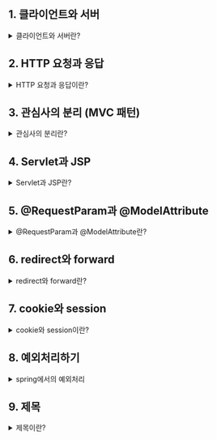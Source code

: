 ## 1. 클라이언트와 서버

<details>
<summary>클라이언트와 서버란?</summary>
<div markdown="1">

<br>
	
- 클라이언트(client) : 서비스를 **요청**하는 애플리케이션(컴퓨터)  
- 서버(server) : 서비스를 **제공**하는 애플리케이션(컴퓨터)

서버의 종류는 여러가지(Email server, File server 등)가 있지만, 우리가 지금 배우려고 하는 것은 웹서버(Web Server)이다.  
한 대의 PC에는 여러가지 서버가 존재한다. 어떤 서버를 사용할지는 포트 번호로 정한다.  
웹서버는 기본적으로 포트번호가 80이고 생략이 가능하다. 톰캣은 기본 포트번호가 8080!  
(즉, 우리는 공부할 때 대부분 톰캣의 기본 포트번호인 8080을 사용하기 때문에 서버를 킨 후 localhost8080 ... 이라고 입력해서 프로젝트를 실행시키는데, 설정파일에서 포트번호를 80으로 바꿔주면 포트번호를 생략할 수 있다! )

**참고 0~1023까지는 이미 예약되어있는 포트번호이다.

#### WAS란?
- Web Application Server로 서버에 프로그램을 설치해 놓고, 클라이언트가 그 프로그램을 사용할 수 있게 해준다.

#### 톰캣의 내부구조
- 클라이언트가 요청을 보내면 서버의 톰캣에서는 미리 만들어진 쓰레드(Thread Pool)를 거쳐 Service로 요청을 보낸다.  
- Service에는 Connector가 들어있는데, 프로토콜 종류에 따라서 처리할 Connector가 정해진다.  
- 그럼 이 Connector는 요청을 다시 엔진(Catalina)한테 전달한다.  
- 엔진 안에는 호스트가 있는데 호스트 안에는 Context가 있다. Context는 웹애플리케이션을 뜻하는데, 당연히 여러개가 있을 수 있다!(스프링 프로젝트 하나가 Context하나)  
- Context안에는 서블릿이 있다. 서블릿이란 작은 서버 프로그램이라고 이해하면 되는데, 이 서블릿까지 요청이 와야 비로소 main메서드의 매개변수에 요청이 전달된다.


**참고1 보통 하나의 톰캣한에 한개의 호스트가 있지만 경우에 따라서 여러개를 둘 수도 있다.(도메인 네임이 다른 호스트를 여러개 둘 수 있다는 뜻)  
**참고2 톰캣안의 서비스 안의 엔진 안의 Host 안의 Context 안의 서블릿

#### 톰캣의 설정파일
- server.xml
: Tomcat의 서버 설정 파일
- web.xml
: Tomcat의 공통설정 파일과 개인 설정 파일 두 개가 있다.

</div>
</details>

## 2. HTTP 요청과 응답

<details>
<summary>HTTP 요청과 응답이란?</summary>
<div markdown="1">

<br>
	
**프로토콜이란?**
- 서로간의 통신을 위한 약속, 규칙. 주고 받을 데이터에 대한 형시을 정의한 것

**HTTP란?**
- 텍스트 기반의 프로토콜이기 때문에 단순하고 읽기가 쉽다. 또한 상태를 유지하지 않는다.(stateless )
- 즉, 클라이언트 정보를 저장하지 않는다는 것인데, 이 부분은 쿠키와 세션으로 해결할 수 있다.
- 확장 가능하다. 커스텀 헤더를 추가할 수 있다.

**HTTP 메시지**
 - 우리가 URL을 보내면 톰캣은 HttpServletRequest객체를 만든다고 했는데, 이 전에 사실 브라우저는 HTTP요청메시지를 만들어서 톰갯에 보낸다.

**HTTP 메서드**
 - get 
   - 서버의 리소스를 가져오기 위해 설계
   - QUERY STRING을 통해	데이터를 전달 (소용량)
   - URL에 데이터 노출되므로 보안에 취약
   - 데이터 공유에 유리
   - ex) 검색엔진에서 검색단어 전송에 이용
  - POST
    - 서버에 데이터를 올리기 위해 설계됨
    - 전송 데이터 크기의 제한이 없음(대용량)
    - 데이터를 요청 메시지의 body에 담아서 전송
    - 보안에 유리, 데이터 공유에는 불리
    - ex) 게시판에 글쓰기, 로그인, 회원가입

</div>
</details>

## 3. 관심사의 분리 (MVC 패턴)

<details>
<summary>관심사의 분리란?</summary>
<div markdown="1">

<br>
	
**MVC** 패턴이란?
- **M**odel : Controller와 View 사이에서 데이터를 전달해 주는 역할을 한다.  
- **V**iew : Controller에서 처리한 데이터를 Model을 통해 전달 받고, 이 데이터를 화면에 출력해주는 역할을 한다.  
- **C**ontroller : 사용자의 요청이 들어오면 사용자가 원하는 데이터를 Model에 담아 보내는 역할을 한다.  

**참고 : Model은 DispatcherServlet이 생성해서 Controller에 넘겨주는데, DispatcherServlet은 뒤에서 자세하게 다룰 예정.

</div>
</details>

## 4. Servlet과 JSP

<details>
<summary>Servlet과 JSP란?</summary>
<div markdown="1">

<br>
	
**0) 간단 정리**
- 역할의 차이일 뿐 기능적인 차이는 없다.(하는 일은 동일)
- Servlet : java코드 안에 html코드
- JSP : html코드 안에 java코드

**1) Servlet**
- Servlet을 발전시킨 것이 spring

|구분|servlet|spring|
|---|---|---|
|Annotation|@WebServlet|@Controller + @RequestMapping|
|Mapping|클래스 단위|메서드 단위, 때문에 하나의 클래스에 여러개의 매핑 가능|
|상속|HttpServlet상속|상속 안받음 (자바는 단일상속이기 때문에 상속을 안받는 것이 좋다. 이런점이 spring에서 개선이 된 것)|
|메서드명|Override된 init(), service(), destroy()등|마음대로|
|매개변수|HttpServletRequest, HttpServletResponse를 무조건 매개변수로 받아야함|필요한 것만 매개변수로 받음|

- 서블릿은 기본적으로 init(), service(), distroy() 이 세개의 메서드를 사용한다.
	- init() : 서블릿 초기화. 서블릿이 생성, 또는 리로딩될 때 단 한 번만 수행됨
	- service() : 호출될 때 마다 반복적으로 수행됨
	- destroy() : 뒷정리 작업. 서블릿이 제거(unload) 될 때 단 한 번만 수행됨

- 즉, 클라이언트가 요청을 보내면 ServletContext가 서블릿 인스턴스의 존재를 확인한다.
일치하는 인스턴스가 있다면 service() 메서드를 호출하고, 없다면 서블릿 클래스를 로딩하고 새로운 서블릿 인스턴스를 생성한다. 이 때 init() 메서드가 호출이 된다. 그 후 요청부터는 인스턴스가 만들어진 상태이기 때문에 service() 메서드만 호출이 되고, 프로그램이 갱신되거나 애플리케이션이 종료가 되서 서블릿이 메모리에서 내려갈 때 destroy() 메서드가 호출이 된다.

**참고 : 서블릿은 기본적으로 singleton패턴이기 때문에 한 개의 인스턴스만 생성이 된다.

**2) JSP**
- jsp파일은 언제, 어떻게 servlet으로 변환이 될까?
	- *.jsp 요청이 들어오면, jspServlet이 서블릿 인스턴스가 있는지 확인한다. 
	- 없으면 이 파일을 서블릿으로 변환하는데, 이 때 *_jsp.java로 변환이 된다.
	- 이렇게 변환된 java파일을 컴파일 하면 *_jsp.class파일이 만들어지고, 인스턴스가 생성된다.
	- 이제 서블릿과 마찬가지로 초기화 메서드 _jspInit()과 실행 메서드 _jspsService()가 호출되며 응답을 준다.
	- 처음에 변환과 컴파일을 해야하기 때문에 시간이 걸린다.(지연된 초기화)

**3) Servlet과 JSP의 차이**
- Servlet
	- java코드 안에 HTML 코드 (하나의 클래스)
	- data processing(Controller)에 좋다.
	- 즉 DB와의 통신, Business Logic 호출, 데이터를 읽고 확인하는 작업 등에 유용하다.
	- Servlet이 수정된 경우 Java 코드를 컴파일(.class 파일 생성)한 후 동적인 페이지를 처리하기 때문에 전체 코드를 업데이트하고 다시 컴파일한 후 재배포하는 작업이 필요하다. (개발 생산성 저하)
- JSP
	- HTML 코드 안에 Java 코드
	- presentation(View)에 좋다.
	- 즉, 요청 결과를 나타내는 HTML 작성하는데 유용하다.
	- JSP가 수정된 경우 재배포할 필요가 없이 WAS가 알아서 처리한다. (쉬운 배포)


**4) 유효범위와 속성**
- Http는 상태정보를 저장하지 않는 stateless라는 특징이 있다.
- 그렇기 때문에 저장소가 필요한데, 접근범위와 생존기간에 따른 4개의 저장소가 있다. 사용 목적에 따라 알맞은 저장소를 사용하면 된다. 저장소는 Map형태로 제공된다.
	- pageContext 저장소 : 해당 jsp페이지 내부에서만 접근가능. 다른 jsp페이지에서는 접근할 수 없다.
		- 지역변수와 기본객체(request, response 등)를 저장
		- EL태그를 쓰려면 꼭 이 저장소에 저장을 해야한다.
	- application 저장소 : Servlet Context전체에서 접근가능. 
		- 이 저장소는 딱 1개 있다.(공통저장소)
	- session 저장소 : 클라이언트마다 가지고 있는 개별 저장소. 모든 페이지에서 접근가능. 
		- 클라이언트가 10000명이면 세션 객체도 10000개가 필요하기때문에 편리하지만 메모리 부담이 크다.
		- 그래서 session엔 최소한의 정보만 저장한다.
	- request : 요청이 처리되는 동안만 존재.
		- 데이터를 다른 페이지로 넘길 때 사용 (forword)

**5) URL패턴**
- @WebServlet으로 서블릿을 URL에 매핑할 때 사용
- 우선순위
	- 1 - 정확히 일치하는 것(exact mapping)
	- 2 - 경로를 와일드카드로 처리(path mapping)
	- 3 - 확장자를 적고, 파일명을 와일드카드로 처리(extension mapping)
	- 4 - 모든 주소와 매핑이 된다(default mapping)

**6) Filter**
- 공통적인 요청(전처리, 후처리)에 사용한다. ex) 로깅, 인코딩 등

</div>
</details>

## 5. @RequestParam과 @ModelAttribute

<details>
<summary>@RequestParam과 @ModelAttribute란?</summary>
<div markdown="1">

<br>
	
**@RequestParam**
- 요청의 파라미터를 연결할 매개변수에 붙이는 어노테이션
- 기본값 : @RequestParam(name="파라미터명", required=false) 생략가능하다.
- @RequestParam만 쓰고 뒤에 옵션을 안붙여주면 (name="파라미터명", required=true)가 생략된 것이다.
- 매개변수의 타입이 String인지, int인지에 따라 생각을 조금 해봐야한다.
	- String
		- equired= false일 때 : 파라미터를 안넘기거나 빈 문자열을 넘겨도 에러 안남. null과 ""를 자동으로 String 타입으로 바꿔주기 때문
		- required=true일 때  : 파라미터를 안넘기면 400에러남. 꼭 넘겨야 하는데, 클라이언트가 안넘긴거라서! 빈 문자열을 넘기면 에러 안남.
	- int
		- required=false일 때 : 파라미터를 안넘기면 500에러난다. 필수입력이 아니라서 안넘긴긴건 클라이언트의 잘못이 아니다. 파라미터를 안넘기면 null이 들어오는데, 이 null을 int 타입으로 바꿀 수 없기 때문에 500에러가 난다.
		- 그러나 빈 문자열을 넘기면 400에러가 난다. 클라이언트가 값을 넘기긴 넘겼는데 잘못 넘겼기 때문에! 역시 빈 문자열""을 int타입으로 바꿀 수 없기 때문에 에러가 나는 것.
		- 때문에 매개변수가 int타입이고,  required가 false일 땐 defaultValue 옵션을 써서 기본값을 넘겨주어야 한다. (ex) defaultValue="1")
		- required=true일 때 : 파라미터를 안넘기거나 빈 문자열로 넘기면 400에러가 난다. 꼭 넘겨야 하는 파라미터인데, 클라이언트가 잘못넘긴 것이므로.

**@ModelAttribute**
- 이 어노테이션이 붙은 대상은 Model의 속성으로 자동 추가를 해준다.
- 컨트롤러 메서드의 매개변수와 반환타입에 어노테이션을 적용할 수 있다.
- 예를 들어 (@ModelAttribute MyDate date, Model m)을 매개변수로 받으면, m.addAttribute("myDate", date)로 모델에 key와 value를 넘기지 않아도 자동으로 추가를 해준다. key는 타입의 앞글자를 소문자로 변환한 후 저장해준다.
- 반환타입 앞에 붙여주면, 그 메서드의 호출 결과를 Model에 저장하여 반환한다. 이 때는 key를 직접 지정해주어야하며, value에는 반환값이 들어간다.
- 그런데 사실 컨트롤러의 매개변수가 참조형일 땐 @ModelAttribute가 생략 가능하다.
- 그래서 위 예시에서 따로 어노테이션을 붙이지 않아도 m.addattribute를 쓰지 않아도 된다.

**WebDataBinder**
- 쿼리스트링으로 받은 문자열 value를 컨트롤러 메서드의 int타입의 매개변수로 받아야 하는 상황이 있다. 이때 중간에서 타입 변환을 해주는 애가 WebDataBinder이다.
- WebDataBinder는 타입을 변환한 후 결과를 BindingResult에 저장한다. 변환 중 에러가 생겨도 그 에러를 BidingResult에 저장한다.
- 타입을 변환한 후에는 데이터를 검증(Validation)한다. 이 때 또 결과나 에러를 BindingResult에 저장한다.
- 그리고 BindingResult에 담긴 값들을 컨트롤러에 넘겨줘서 컨트롤러의  로직에 따라 처리된다.
- BindingResult는 바인딩할 객체의 바로 뒤에 위치해야 한다.

</div>
</details>

## 6. redirect와 forward

<details>
<summary>redirect와 forward란?</summary>
<div markdown="1">

<br>
	
**redirect**
- 브라우저가 다른 URL로 재요청. mapping으로 컨트롤러가 실행되게 하고, 유효성 검사를 통과하지 못하면 redirect로 다른 매핑으로 넘겨준다. 그럼 그 다음 매핑에서 view로 넘겨주겠지???
- 처음 요청이 GET이던 POST이던 redirect는 GET으로 재요청이 된다. 
- 스프링에서는?
	- 클라이언트가 요청을 하면 그 요청을 DispatcherServlet이 받고, 이 요청을 수행할 수 있는 Controller를 호출한다. 거기서 어떠한 이유(유효성 검사를 통과 못한다던가 등)로 redirect를 만나면 view이름 대신에 다른 매핑을 반환한다. Controller가 다른 매핑을 반환하면 DispatcherServlet은 이 반환값에 redirect가 들어있기 때문에 redirectView한테 전달을 한다. 그럼 redirectView는 응답 헤더를 만든다. 클라이언트는 이 응답을 받아서 아 재요청을 해야하는 구나 하고 브라우저가 응답헤더에 있는 Location경로로 재요청을 한다. 

**forward**
- 클라이언트가 요청한 것을 request객체에 담아서 다른 view로 그대로 전달
- 클라이언트가 요청을 하면 그 요청을 DispatcherServlet이 받고, 이 요청을 수행할 수 있는 Controller를 호출한다. 거기서 어떠한 이유(유효성 검사를 통과 못한다던가 등)로 forward를 만나면 DispatcherServlet은 반환값을 InternalResourceView로 넘긴다. DispatcherServlet은 forward뒤의 매핑에 맞는 메서드를 찾아간다.
	
</div>
</details>

## 7. cookie와 session

<details>
<summary>cookie와 session이란?</summary>
<div markdown="1">

<br>
	
**cookie**
- name과 value를 한 쌍으로 저장하는 것
- id, domain, path, 유효기간 등도 다 저장할 수 있다.
- 쿠키에는 아스키 문자만 가능.
- 서버에서 생성해서 브라우저에 저장한다. -> 브라우저에 저장하는거라 사용자가 쿠키를 삭제할 수도 있고, 서버에서 발급해주는 쿠키를 거부할 수도 있다.
- 쿠키가 여러개 있을 땐 domain, path가 일치하는 경우에만 자동 전송해준다.
- 쿠키 생성하는 법
	- Cookie cookie = new Cookie("name", "value"); //쿠키 생성
	- cookie.setMaxAge(60 * 60 * 24); //유효기간은 초 단위 설정이 가능하다.
	- response.addCookie(cookie); //응답(response)에 쿠키 추가
- 쿠키 삭제하는 법
	- Cookie cookie = new Cookie("name"); //변경(삭제)할 쿠키와 같은 이름의 쿠키 생성
	- cookie.setMaxAge(0); //유효기간을 0으로 설정 -> 삭제
	- response.addCookie(cookie); //응답(response)에 쿠키 추가

**참고 : @CookieValue라는 어노테이션이 있는데, 값을 가져오고싶은 쿠키이름을 적어주면 값을 받아올 수 있다. (매개변수에 @CookieValue("JSESSIONID") String sessionId 이런식으로)

**session**
- 서로 관련된 요청들을 하나로 묶은 것 - 쿠키를 이용
- 서버에서는 browser마다 개별 저장소(session)객체를 제공해준다. 즉, 세션은 서버에 저장! - 왜 브라우저마다 제공? 쿠키를 이용했기 때문에!(쿠키는 브라우저에 저장된다.)
- 세션의 생성과정
	- 처음에 브라우저가 요청을 하면 서버는 무조건 세션 객체(저장소)를 만든다.
	- 그 세션 객체는  세션 ID를 가지고 있다.(JSESSIONID)
	- 서버는 응답헤더에 그 세션ID를 담아서(set-Cookie) 응답을 보낸다.
	- 그럼 브라우저에 쿠키가 저장된다.
	- 그 다음부터는 요청을 보낼 때 마다 쿠키가 따라다닌다.
	- 서버는 쿠키에 담긴 JSESSIONID를 보고 같은 브라우저에서 보낸 요청인지 판별한다.
- 세션 생성하는 법
	- HttpSession session = request.getSession(); //생성
	- session.setAttribute("key", "value"); // 값 저장
- 세션 종료하기
	- HttpSession session = request.getSession();
	- session.invalidate(); //세션을 즉시 종료 - 수동종료
	- session.setMaxInactiveInterval(60*30) //예약 종료(초단위) - 수동종료
	- 자동종료는 web.xml에 설정해주어야한다.

|쿠키(Cookie)|세션(HttpSession)|
|---|---|
|브라우저에 저장|서버에 저장|
|서버에 부담 없음|서버 부담 있음|
|보안에 불리|보안에 유리|
|서버 다중화에 유리|서버 다중화에 불리|

**참고 : 세션은 서버에 부담이 많이 가기 때문에 세션이 필요없는 페이지에서는 세션을 꺼주는게(?) 좋다. 세션이 시작하지 않아도 되는 jsp에서 <%@ page session="false" %> 를 작성해주면 해당 페이지에서는 세션 객체를 만들지 않는다. 이 때, 다른 페이지에서 세션 객체를 생성하고 이 페이지로 넘어와도 세션은 끊기지 않는다! '생성' 만 못하게 할 뿐!
	
</div>
</details>

## 8. 예외처리하기

<details>
<summary>spring에서의 예외처리</summary>
<div markdown="1">

<br>
	
**해당 컨트롤러에서 처리**
- 컨트롤러에서 예외가 발생했다면 1. try-catch블럭으로 예외를 잡아주거나, 
- 여러 예외가 반복된다면 2. 예외처리 메서드를 따로 만들어서 처리해주면 코드의 중복을 줄일 수 있다.
- 예외처리를 하는 메서드에는 @ExceptionHandler 어노테이션을 붙여주면 된다.
	```java
	@ExceptionHandler({NullPointerException.class,FileNotFoundException.class}) 
	//하나의 핸들러 메서드로 두 개 이상의 예외를 처리하고 싶을 땐 이렇게 배열로 써주면 된다.
	public String catcher2(Exception ex, Model model) {
		model.addAttribute("ex", ex);
		return "error";
	}
	```

**예외처리 클래스를 따로 만들어서 처리하기**
- 예외처리를 할 클래스에 @ControllerAdvice("패키지") 어노테이션을 붙여주면  지정한 패키지의 예외를 모두 여기서 처리할 수 있다. 디폴트 값은 모든 패키지이다.
- 이 클래스를 전역 예외처리 클래스 라고 한다.
- 마찬가지로 예외처리를 할 메서드에는 @ExceptionHandler 어노테이션을 붙여준다.

**참고 : 만약 예외처리 클래스를 따로 만들었는데 컨트롤러에 예외처리 메서드가 있다면, 그 컨트롤러에서 예외를 처리한다.

**@ResponseStatus**
- 응답메세지의 상태코드를 변경할 때 사용한다.
- 디폴트 값은 500번이다. (INTERNAL_SERVER_ERROR)
- @ResponseStatus(HttpStatus.METHOD_NOT_ALLOWED), @	ResponseStatus(HttpStatus.BAD_REQUEST) 등등

**에러 페이지 꾸미기(?) - 상태 코드별 뷰 Mapping**
- 톰캣이 만들어준 에러화면이 아니라, 내가 만든 에러페이지를 뜨게 하고 싶으면?
- web.xml에서 jsp파일을 지정해주면 된다.
	 ```xml
	<!-- 에러 페이지 만들기 -->
	<error-page>
		<error-code>400</error-code>
		<location>/error400.jsp</location>
	</error-page>

	<error-page>
		<error-code>500</error-code>
		<location>/error500.jsp</location>
	</error-page>
	<!-- 에러 페이지 만들기 끝 -->
	```
- 이 때, 지정해준 jsp파일의 경로는 src - main - webapp 이 된다.

**예외처리 과정**
- 클라이언트가 요청을 보내면 DispatcherServlet이 받아서 Controller에 넘겨준다.
- Controller에서 예외가 발생하면 try-catch로 처리를 해주거나 떠넘겨야한다.
- 떠넘기게 된다면 DispatcherServlet은 handlerExceptionResolvers로 등록이 되어있는 애들을 살펴본다.
- 스프링이 제공하는 예외처리 기본전략에 의해 3개의 ExceptionResolver가 자동으로 등록되어 있다. (ExceptionHandler, ResponseStatus, DefaultHandler 이 순서대로 살펴봄)
- 즉, 예외가 발생하면 먼저 @ExceptionHandler가 붙은 메서드를 찾아서 예외처리를 시도하고, 없다면 @ResponseStatus가 붙은 메서드를 찾아서 예외처리를 시도한다.
	
</div>
</details>

## 9. 제목

<details>
<summary>제목이란?</summary>
<div markdown="1">

<br>
	
내용
	
</div>
</details>
